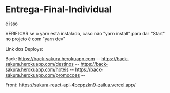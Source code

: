 # Entrega-Final-Individual
 é isso

VERIFICAR se o yarn está instalado, caso não "yarn install"
para dar "Start" no projeto é com "yarn dev" 




Link dos Deploys:

Back: https://back-sakura.herokuapp.com --
      https://back-sakura.herokuapp.com/destinos --
      https://back-sakura.herokuapp.com/hoteis --
      https://back-sakura.herokuapp.com/promocoes --
      

Front: https://sakura-react-api-4bcppzkn9-zailua.vercel.app/
